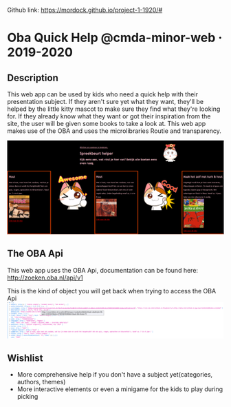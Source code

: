 Github link: https://mordock.github.io/project-1-1920/#

# Oba Quick Help @cmda-minor-web · 2019-2020
## Description
This web app can be used by kids who need a quick help with their presentation subject. If they aren't sure yet what they want, they'll be helped by the little kitty mascot to make sure they find what they're looking for. If they already know what they want or got their inspiration from the site, the user will be given some books to take a look at.
This web app makes use of the OBA and uses the microlibraries Routie and transparency.
<!-- replace the code in the /docs folder with your own, so you can showcase your work with GitHub Pages 🌍 -->

<!-- Add a nice poster image here at the end of the week, showing off your shiny frontend 📸 -->
![alt text](https://github.com/mordock/project-1-1920/blob/master/example/oba-api/static/img/project%20image.png)
<!-- Maybe a table of contents here? 📚 -->

<!-- How about a section that describes how to install this project? 🤓 -->
## The OBA Api
This web app uses the OBA Api, documentation can be found here:  
http://zoeken.oba.nl/api/v1

This is the kind of object you will get back when trying to access the OBA Api
![alt text](https://github.com/mordock/project-1-1920/blob/master/example/oba-api/static/img/oba%20obj.png)

<!-- ...but how does one use this project? What are its features 🤔 -->

<!-- Maybe a checklist of done stuff and stuff still on your wishlist? ✅ -->
## Wishlist
- More comprehensive help if you don't have a subject yet(categories, authors, themes)
- More interactive elements or even a minigame for the kids to play during picking
